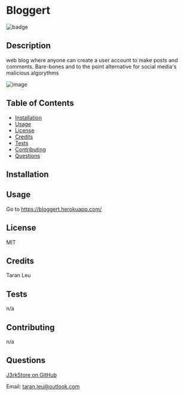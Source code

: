# Bloggert

![badge](https://img.shields.io/badge/license-MIT-blueviolet)



## Description
web blog where anyone can create a user account to make posts and comments.  Bare-bones and to the point alternative for social media's malicious algorythms

![image](https://github.com/J3rkStore/bloggert/assets/59859758/ed4a011e-27f2-4e66-996f-8d2c59049fc0)


## Table of Contents 

- [Installation](#installation)
- [Usage](#usage)
- [License](#license)
- [Credits](#credits)
- [Tests](#tests)
- [Contributing](#contributing)
- [Questions](#questions)

## Installation



## Usage
Go to https://bloggert.herokuapp.com/


## License
MIT


## Credits
Taran Leu


## Tests
n/a


## Contributing
n/a


## Questions
[J3rkStore on GitHub](https://github.com/J3rkStore)

Email: taran.leu@outlook.com
